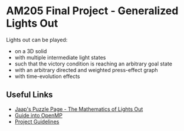 # AM205 Final Project - Generalized Lights Out

Lights out can be played:
- on a 3D solid
- with multiple intermediate light states
- such that the victory condition is reaching an arbitrary goal state
- with an arbitrary directed and weighted press-effect graph
- with time-evolution effects

## Useful Links

- [Jaap's Puzzle Page - The Mathematics of Lights Out](http://www.jaapsch.net/puzzles/lomath.htm)
- [Guide into OpenMP](./docs/OpenMP.pdf)
- [Project Guidelines](./docs/am205_fproj.pdf)
